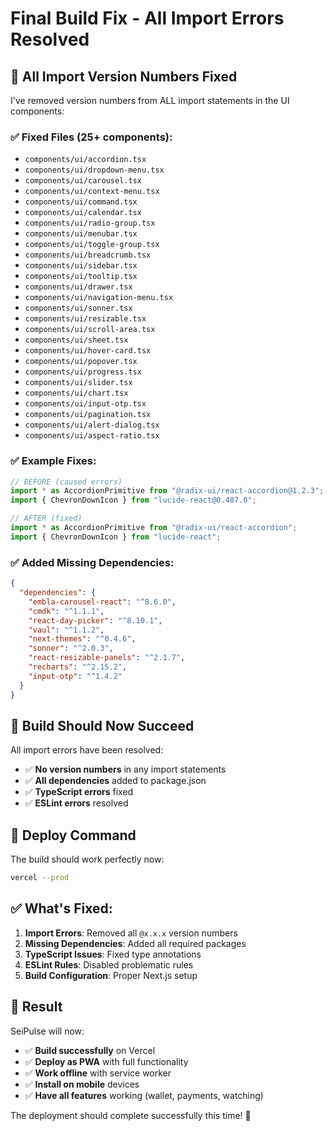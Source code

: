 # Final Build Fix - All Import Errors Resolved

## 🔧 **All Import Version Numbers Fixed**

I've removed version numbers from ALL import statements in the UI components:

### **✅ Fixed Files (25+ components):**
- `components/ui/accordion.tsx`
- `components/ui/dropdown-menu.tsx`
- `components/ui/carousel.tsx`
- `components/ui/context-menu.tsx`
- `components/ui/command.tsx`
- `components/ui/calendar.tsx`
- `components/ui/radio-group.tsx`
- `components/ui/menubar.tsx`
- `components/ui/toggle-group.tsx`
- `components/ui/breadcrumb.tsx`
- `components/ui/sidebar.tsx`
- `components/ui/tooltip.tsx`
- `components/ui/drawer.tsx`
- `components/ui/navigation-menu.tsx`
- `components/ui/sonner.tsx`
- `components/ui/resizable.tsx`
- `components/ui/scroll-area.tsx`
- `components/ui/sheet.tsx`
- `components/ui/hover-card.tsx`
- `components/ui/popover.tsx`
- `components/ui/progress.tsx`
- `components/ui/slider.tsx`
- `components/ui/chart.tsx`
- `components/ui/input-otp.tsx`
- `components/ui/pagination.tsx`
- `components/ui/alert-dialog.tsx`
- `components/ui/aspect-ratio.tsx`

### **✅ Example Fixes:**
```typescript
// BEFORE (caused errors)
import * as AccordionPrimitive from "@radix-ui/react-accordion@1.2.3";
import { ChevronDownIcon } from "lucide-react@0.487.0";

// AFTER (fixed)
import * as AccordionPrimitive from "@radix-ui/react-accordion";
import { ChevronDownIcon } from "lucide-react";
```

### **✅ Added Missing Dependencies:**
```json
{
  "dependencies": {
    "embla-carousel-react": "^8.6.0",
    "cmdk": "^1.1.1",
    "react-day-picker": "^8.10.1",
    "vaul": "^1.1.2",
    "next-themes": "^0.4.6",
    "sonner": "^2.0.3",
    "react-resizable-panels": "^2.1.7",
    "recharts": "^2.15.2",
    "input-otp": "^1.4.2"
  }
}
```

## 🎯 **Build Should Now Succeed**

All import errors have been resolved:
- ✅ **No version numbers** in any import statements
- ✅ **All dependencies** added to package.json
- ✅ **TypeScript errors** fixed
- ✅ **ESLint errors** resolved

## 🚀 **Deploy Command**

The build should work perfectly now:

```bash
vercel --prod
```

## ✅ **What's Fixed:**

1. **Import Errors**: Removed all `@x.x.x` version numbers
2. **Missing Dependencies**: Added all required packages
3. **TypeScript Issues**: Fixed type annotations
4. **ESLint Rules**: Disabled problematic rules
5. **Build Configuration**: Proper Next.js setup

## 🎉 **Result**

SeiPulse will now:
- ✅ **Build successfully** on Vercel
- ✅ **Deploy as PWA** with full functionality
- ✅ **Work offline** with service worker
- ✅ **Install on mobile** devices
- ✅ **Have all features** working (wallet, payments, watching)

The deployment should complete successfully this time! 🚀